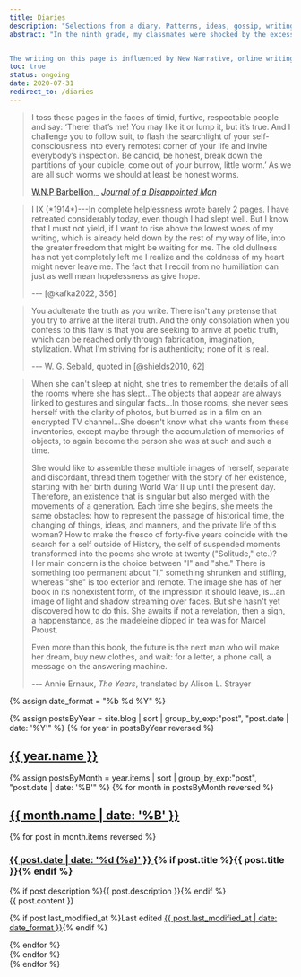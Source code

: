 ```yaml
---
title: Diaries
description: "Selections from a diary. Patterns, ideas, gossip, writing notes, shopping lists, daydreams, fantasies."
abstract: "In the ninth grade, my classmates were shocked by the excessive candour of my MySpace blog posts. I published the truth of how I felt without considering the consequences. The diary that I publish today is an ongoing experiment in autofictional narrativization---a story based in memoir; an aestheticized residue of a process of living. Nothing here should be taken as 'true,' but everything is based in reality.


The writing on this page is influenced by New Narrative, online writing, diary writing, the autobiography, contemporary art and cinema, and cognitive behavioural therapy. *Here are the words that I have left on my page, and in them you will see---the very distance that lies between truth and fiction, between life and art!*"
toc: true
status: ongoing
date: 2020-07-31
redirect_to: /diaries
---
```


<blockquote class="epigraph" itemprop="citation">
I toss these pages in the faces of timid, furtive, respectable people and say: ‘There! that’s me! You may like it or lump it, but it’s true. And I challenge you to follow suit, to flash the searchlight of your self-consciousness into every remotest corner of your life and invite everybody’s inspection. Be candid, be honest, break down the partitions of your cubicle, come out of your burrow, little worm.’ As we are all such worms we should at least be honest worms.

[W.N.P Barbellion](https://en.wikipedia.org/wiki/W._N._P._Barbellion),_ [*Journal of a Disappointed Man*](https://www.pseudopodium.org/barbellionblog/books.html)

</blockquote>

<blockquote class="epigraph" itemprop="citation">
I IX (*1914*)---In complete helplessness wrote barely 2 pages. I have retreated considerably today, even though I had slept well. But I know that I must not yield, if I want to rise above the lowest woes of my writing, which is already held down by the rest of my way of life, into the greater freedom that might be waiting for me. The old dullness has not yet completely left me I realize and the coldness of my heart might never leave me. The fact that I recoil from no humiliation can just as well mean hopelessness as give hope.

--- [@kafka2022, 356]

</blockquote>

<blockquote class="epigraph" itemprop="citation">
You adulterate the truth as you write. There isn't any pretense that you try to arrive at the literal truth. And the only consolation when you confess to this flaw is that you are seeking to arrive at poetic truth, which can be reached only through fabrication, imagination, stylization. What I'm striving for is authenticity; none of it is real.

--- W. G. Sebald, quoted in [@shields2010, 62]

</blockquote>

<blockquote class="epigraph" itemprop="citation">
When she can't sleep at night, she tries to remember the details of all the rooms where she has slept...The objects that appear are always linked to gestures and singular facts...In those rooms, she never sees herself with the clarity of photos, but blurred as in a film on an encrypted TV channel...She doesn't know what she wants from these inventories, except maybe through the accumulation of memories of objects, to again become the person she was at such and such a time.

She would like to assemble these multiple images of herself, separate and discordant, thread them together with the story of her existence, starting with her birth during World War II up until the present day. Therefore, an existence that is singular but also merged with the movements of a generation. Each time she begins, she meets the same obstacles: how to represent the passage of historical time, the changing of things, ideas, and manners, and the private life of this woman? How to make the fresco of forty-five years coincide with the search for a self outside of History, the self of suspended moments transformed into the poems she wrote at twenty ("Solitude," etc.)? Her main concern is the choice between "I" and "she." There is something too permanent about "I," something shrunken and stifling, whereas "she" is too exterior and remote. The image she has of her book in its nonexistent form, of the impression it should leave, is...an image of light and shadow streaming over faces. But she hasn't yet discovered how to do this. She awaits if not a revelation, then a sign, a happenstance, as the madeleine dipped in tea was for Marcel Proust.

Even more than this book, the future is the next man who will make her dream, buy new clothes, and wait: for a letter, a phone call, a message on the answering machine.

--- Annie Ernaux, *The Years*, translated by Alison L. Strayer

</blockquote>

{% assign date_format = "%b %d %Y" %}

{% assign postsByYear = site.blog | sort | group_by_exp:"post", "post.date | date: '%Y'" %}
{% for year in postsByYear reversed %}
<section id="{{ year.name }}" class="level1">
<h1 id="{{ year.name }}"><a href="/blog#{{ year.name }}">{{ year.name }}</a></h1>
{% assign postsByMonth = year.items | sort | group_by_exp:"post", "post.date | date: '%B'" %}
{% for month in postsByMonth reversed %}
<section id="{{ year.name }}-{{ month.name | date: '%m' }}" class="level2">
<h2 id="{{ year.name }}-{{ month.name | date: '%m' }}">
	<a href="#{{ year.name }}-{{ month.name | date: '%m' }}">{{ month.name | date: '%B' }}</a>
</h2>
{% for post in month.items reversed %}
<section class="blog-post e-content level3" id="{{ year.name }}-{{ month.name | date: '%m' }}-{{ post.date | date: '%d' }}" itemprop="blogPost" itemscope itemtype="http://schema.org/BlogPosting" itemid="https://umt.world/blog#{{ year.name }}-{{ month.name | date: '%m' }}-{{ post.date | date: '%d' }}">
<div class="blog-post-header">
<h3 id="{{ year.name }}-{{ month.name | date: '%m' }}-{{ post.date | date: '%d' }}" class="blog-post-date">
	<a href="#{{ year.name }}-{{ month.name | date: '%m' }}-{{ post.date | date: '%d' }}" title="'{{ post.title }}', posted on {{ post.date | date: "%b %e, %Y." }}">
		<time class="dt-published" itemprop="datePublished" datetime="{{ post.date }}">{{ post.date | date: '%d (%a)' }}
	</a>
{% if post.title %}<span class="blog-post-title" itemprop="name">{{ post.title }}</span>{% endif %}
 		</time>
</h3>
{% if post.description %}<span class="blog-post-description" itemprop="description">{{ post.description }}</span>{% endif %}

</div>

<span itemprop="articleBody">
{{ post.content }}
</span>

{% if post.last_modified_at %}<span class="blog-post-modified-date">Last edited <a href="{{ site.github.repository_url }}/blob/main/collections/_blog/{{ year.name }}-{{ month.name | date: '%m' }}-{{ post.date | date: '%d' }}.md">{{ post.last_modified_at | date: date_format }}</a></span>{% endif %}

</section>
{% endfor %}
</section>
{% endfor %}
</section>
{% endfor %}
